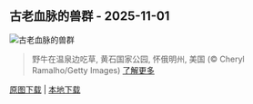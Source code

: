 ## 古老血脉的兽群 - 2025-11-01
![古老血脉的兽群](https://cn.bing.com/th?id=OHR.BisonSprings_ZH-CN4419733534_UHD.jpg&rf=LaDigue_UHD.jpg&pid=hp&w=3840&h=2160&rs=1&c=4)

> 野牛在温泉边吃草,  黄石国家公园, 怀俄明州, 美国 (© Cheryl Ramalho/Getty Images)
> [了解更多](https://www.bing.com/search?q=%E9%BB%84%E7%9F%B3%E5%85%AC%E5%9B%AD%E7%9A%84%E9%87%8E%E7%89%9B%E7%BE%A4&form=hpcapt&mkt=zh-cn)

[原图下载](https://cn.bing.com/th?id=OHR.BisonSprings_ZH-CN4419733534_UHD.jpg&rf=LaDigue_UHD.jpg&pid=hp&w=3840&h=2160&rs=1&c=4) | [本地下载](images/2025/11/2025-11-01.jpg)

